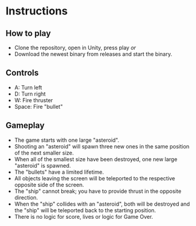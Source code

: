 # Instructions

## How to play

- Clone the repository, open in Unity, press play *or*
- Download the newest binary from releases and start the binary.

## Controls
- A: Turn left
- D: Turn right
- W: Fire thruster
- Space: Fire "bullet"

## Gameplay
- The game starts with one large "asteroid".
- Shooting an "asteroid" will spawn three new ones in the same position of the next smaller size.
- When all of the smallest size have been destroyed, one new large "asteroid" is spawned.
- The "bullets" have a limited lifetime.
- All objects leaving the screen will be teleported to the respective opposite side of the screen.
- The "ship" cannot break; you have to provide thrust in the opposite direction.
- When the "ship" collides with an "asteroid", both will be destroyed and the "ship" will be teleported back to the starting position.
- There is no logic for score, lives or logic for Game Over.